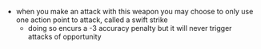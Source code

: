 
* when you make an attack with this weapon you may choose to only use one action point to attack, called a swift strike
    * doing so encurs a -3 accuracy penalty but it will never trigger attacks of opportunity

